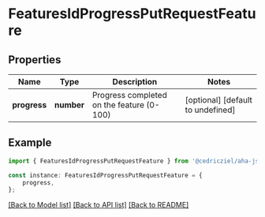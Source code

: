 # FeaturesIdProgressPutRequestFeature


## Properties

Name | Type | Description | Notes
------------ | ------------- | ------------- | -------------
**progress** | **number** | Progress completed on the feature (0-100) | [optional] [default to undefined]

## Example

```typescript
import { FeaturesIdProgressPutRequestFeature } from '@cedricziel/aha-js';

const instance: FeaturesIdProgressPutRequestFeature = {
    progress,
};
```

[[Back to Model list]](../README.md#documentation-for-models) [[Back to API list]](../README.md#documentation-for-api-endpoints) [[Back to README]](../README.md)
